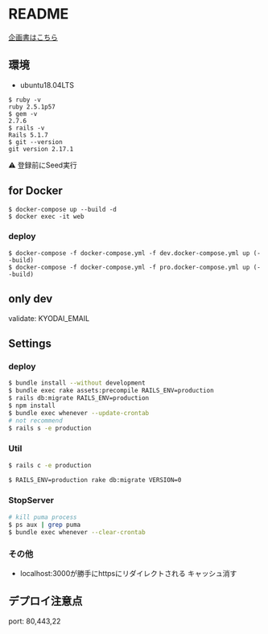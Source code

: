 # README

[企画書はこちら](https://docs.google.com/presentation/d/1jGc0OcA5aQu3cRi78JW1BjPTYjoJxO1T6YuLFuPALRM/edit?usp=drive_web&ouid=113388058663145988908)

## 環境
- ubuntu18.04LTS
```
$ ruby -v
ruby 2.5.1p57
$ gem -v
2.7.6
$ rails -v
Rails 5.1.7
$ git --version
git version 2.17.1
```
:warning: 登録前にSeed実行

## for Docker
```
$ docker-compose up --build -d
$ docker exec -it web 
```

### deploy
```shell script
$ docker-compose -f docker-compose.yml -f dev.docker-compose.yml up (--build)
$ docker-compose -f docker-compose.yml -f pro.docker-compose.yml up (--build)
```

## only dev
validate: KYODAI_EMAIL


## Settings
### deploy
```bash
$ bundle install --without development
$ bundle exec rake assets:precompile RAILS_ENV=production
$ rails db:migrate RAILS_ENV=production
$ npm install
$ bundle exec whenever --update-crontab
# not recommend
$ rails s -e production

```

### Util
```bash
$ rails c -e production

$ RAILS_ENV=production rake db:migrate VERSION=0
```

### StopServer
```bash
# kill puma process
$ ps aux | grep puma
$ bundle exec whenever --clear-crontab
```

### その他
- localhost:3000が勝手にhttpsにリダイレクトされる
 キャッシュ消す

## デプロイ注意点
port: 80,443,22
